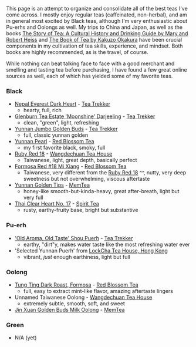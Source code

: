 This page is an attempt to organize and consolidate all of the best teas I've come across. I mostly enjoy regular teas (caffeinated, non-herbal), and am in general most excited by Black teas, although I'm very enthusiastic about Pu-erhs and Oolongs as well. My trips to China and Japan, as well as the books [The Story of Tea: A Cultural History and Drinking Guide by Mary and Robert Heiss](https://www.amazon.com/Story-Tea-Cultural-History-Drinking/dp/1580087450/ref=sr_1_1?crid=OWUZFRM97NQF&keywords=the+story+of+tea&qid=1560181101&s=gateway&sprefix=aa+ba%2Caps%2C182&sr=8-1) and [The Book of Tea by Kakuzo Okakura](https://www.amazon.com/gp/product/0486479145/ref=oh_aui_detailpage_o05_s00?ie=UTF8&psc=1) have been crucial components in my cultivation of tea skills, experience, and mindset. Both books are highly recommended, as is the travel, of course.

While nothing can beat talking face to face with a good merchant and smelling and tasting tea before purchasing, I have found a few great online sources as well, each of which has yielded some of my favorite teas.

### Black
* [Nepal Everest Dark Heart](https://teatrekker.com/product/nepal-everest/) - [Tea Trekker](https://teatrekker.com)
   * hearty, full, rich
* [Glenburn Tea Estate 'Moonshine' Darjeeling](https://teatrekker.com/product/darjeeling-glenburn-estate-moonshine/) - [Tea Trekker](https://teatrekker.com)
   * clean, "green", light, refreshing
* [Yunnan Jumbo Golden Buds](https://teatrekker.com/product/yunnan-jumbo-golden-buds/) - [Tea Trekker](https://teatrekker.com)
   * full, classic yunnan golden
* [Yunnan Pearl](https://redblossomtea.com/products/yunnan-pearl?variant=31628129412) - [Red Blossom Tea](https://redblossomtea.com)
   * my first favorite black, smoky, full
* [Ruby Red 18](http://dechuantea.com/products/products_intro.htm) - [Wangdechuan Tea House](http://www.dechuantea.com/)
   * Taiwanese, light, great depth, basically perfect
* [Formosa Red #18 Mi Xiang](https://redblossomtea.com/products/formosa-red-18-mi-xiang?variant=31872083652) - [Red Blossom Tea](https://redblossomtea.com)
   * Taiwanese, very different from the [Ruby Red 18](http://dechuantea.com/products/products_intro.htm) ^^, nutty, very deep sweetness but not overwhelming, viscous aftertaste
 * [Yunnan Golden Tips](https://www.memteaimports.com/tea/yunnan-golden-buds-xcgd5) - [MemTea](https://www.memteaimports.com/)
   * honey-like smooth-but-kinda-heavy, great after-breath, light but very full
 * [Thai Clear Heart No. 17](https://spirittea.co/buy-black-tea/thai-clear-heart-no-17) - [Spirit Tea](https://spirittea.co/)
   * rusty, earthy-fruity base, bright but substantive

### Pu-erh
* ['Old Aroma, Old Taste' Shou Puerh](https://teatrekker.com/product/loose-leaf-old-aroma-old-taste-shou-pu-erh/) - [Tea Trekker](https://teatrekker.com)
   * earthy, "dirt"y, makes water taste like the most refreshing water ever
* 'Selected Yunnan Puerh' from [LockCha Tea House, Hong Kong](https://www.lockcha.com)
   * vibrant, *just* enough earthiness, light but full

### Oolong
* [Tung Ting Dark Roast, Formosa](https://redblossomtea.com/products/tung-ting-dark-roast?variant=31627522564) - [Red Blossom Tea](https://redblossomtea.com)
   * full, easy to extract mint-like flavor, amazing aftertaste lingers
* Unnamed Taiwanese Oolong - [Wangdechuan Tea House](http://www.dechuantea.com/)
  * extremely subtle, smooth, soft, and sweet
* [Jin Xuan Golden Buds Milk Oolong](https://www.memteaimports.com/tea/golden-buds-milk-oolong) - [MemTea](https://www.memteaimports.com/)

### Green
* N/A (yet)
